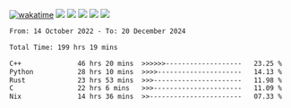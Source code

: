 [![wakatime](https://wakatime.com/badge/user/368879df-dc38-4b1a-86c4-8a2054a0e074.svg)](https://wakatime.com/@368879df-dc38-4b1a-86c4-8a2054a0e074)
<img src="https://img.shields.io/badge/Windows-0078D6?style=flat&logo=Windows&logoColor=white">
<img src="https://img.shields.io/badge/IntelliJ_IDEA-000000.svg?style=flat&logo=IntelliJ-IDEA&logoColor=white">
<img src="https://img.shields.io/badge/CLion-000000.svg?style=flat&logo=CLion&logoColor=white">
<img src="https://img.shields.io/badge/Visual_Studio_Code-007ACC?style=flat&logo=Visual-Studio-Code&logoColor=white">
<img src="https://img.shields.io/badge/Discord-5865F2?label=kano42&style=flat&logo=discord&logoColor=white">
<br>


<!--START_SECTION:waka-->

```txt
From: 14 October 2022 - To: 20 December 2024

Total Time: 199 hrs 19 mins

C++              46 hrs 20 mins  >>>>>>-------------------   23.25 %
Python           28 hrs 10 mins  >>>>---------------------   14.13 %
Rust             23 hrs 53 mins  >>>----------------------   11.98 %
C                22 hrs 6 mins   >>>----------------------   11.09 %
Nix              14 hrs 36 mins  >>-----------------------   07.33 %
```

<!--END_SECTION:waka-->
